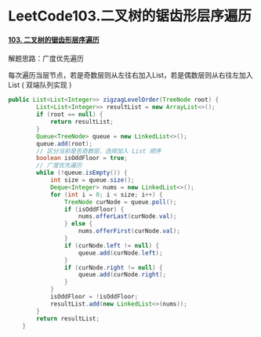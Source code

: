 # LeetCode103.二叉树的锯齿形层序遍历

#### [103. 二叉树的锯齿形层序遍历](https://leetcode-cn.com/problems/binary-tree-zigzag-level-order-traversal/)

解题思路：广度优先遍历

每次遍历当层节点，若是奇数层则从左往右加入List，若是偶数层则从右往左加入 List ( 双端队列实现 )

```java
public List<List<Integer>> zigzagLevelOrder(TreeNode root) {
        List<List<Integer>> resultList = new ArrayList<>();
        if (root == null) {
            return resultList;
        }
        Queue<TreeNode> queue = new LinkedList<>();
        queue.add(root);
    	// 区分当前是否奇数层，选择加入 List 顺序
        boolean isOddFloor = true;
    	// 广度优先遍历
        while (!queue.isEmpty()) {
            int size = queue.size();
            Deque<Integer> nums = new LinkedList<>();
            for (int i = 0; i < size; i++) {
                TreeNode curNode = queue.poll();
                if (isOddFloor) {
                    nums.offerLast(curNode.val);
                } else {
                    nums.offerFirst(curNode.val);
                }
                if (curNode.left != null) {
                    queue.add(curNode.left);
                }
                if (curNode.right != null) {
                    queue.add(curNode.right);
                }
            }
            isOddFloor = !isOddFloor;
            resultList.add(new LinkedList<>(nums));
        }
        return resultList;
    }
```

